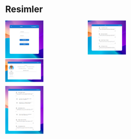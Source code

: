 # Resimler
<div style="display: flex; flex-wrap: wrap; justify-content: space-between;">
    <div style="width: 48%; margin-bottom: 10px;">
        <img src="public/ProjectPictures/screenshot1.png" alt="Resim 1" style="width: 50%; height: auto;">
        <img src="public/ProjectPictures/screenshot2.png" alt="Resim 2" style="width: 50%; height: auto;">
    </div>
    <div style="width: 48%; margin-bottom: 10px;">
        <img src="public/ProjectPictures/screenshot3.png" alt="Resim 3" style="width: 50%; height: auto;">
    </div>
    <div style="width: 48%; margin-bottom: 10px;">
        <img src="public/ProjectPictures/screenshot4.png" alt="Resim 4" style="width: 50%; height: auto;">
    </div>
</div>

